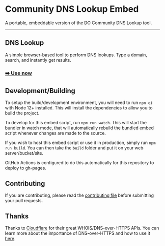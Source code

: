 # Community DNS Lookup Embed

A portable, embeddable version of the DO Community DNS Lookup tool.

---

## DNS Lookup

A simple browser-based tool to perform DNS lookups. Type a domain, search, and instantly get results.

### [➡️ Use now](https://www.digitalocean.com/community/tools/dns)

## Development/Building

To setup the build/development environment, you will need to run `npm ci` with Node 12+ installed.
This will install the dependencies to allow you to build the project.

To develop for this embed script, run `npm run watch`.
This will start the bundler in watch mode, that will automatically rebuild the bundled embed script
 whenever changes are made to the source.

If you wish to host this embed script or use it in production, simply run `npm run build`.
You can then take the `build` folder and put it on your web server/bucket/site.

GitHub Actions is configured to do this automatically for this repository to deploy to gh-pages.

## Contributing

If you are contributing, please read the [contributing file](CONTRIBUTING.md) before submitting your pull requests.

## Thanks

Thanks to [Cloudflare](https://cloudflare.com) for their great WHOIS/DNS-over-HTTPS APIs.
You can learn more about the importance of DNS-over-HTTPS and how to use it [here](https://developers.cloudflare.com/1.1.1.1/dns-over-https/).
